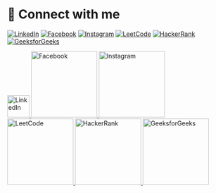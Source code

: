 # 🔗 Connect with me

[![LinkedIn](https://img.shields.io/badge/LinkedIn-blue?style=flat-square&logo=linkedin&logoColor=white)](https://www.linkedin.com/in/java-abhijeet/)
[![Facebook](https://img.shields.io/badge/Facebook-blue?style=flat-square&logo=facebook&logoColor=white)](https://www.facebook.com/profile.php?id=100035690567591)
[![Instagram](https://img.shields.io/badge/Instagram-E4405F?style=flat-square&logo=instagram&logoColor=white)](https://www.instagram.com/abhijeet2532002/)
[![LeetCode](https://img.shields.io/badge/LeetCode-FFA116?style=flat-square&logo=leetcode&logoColor=black)](https://leetcode.com/u/abhijeetkumar2532002/)
[![HackerRank](https://img.shields.io/badge/HackerRank-2EC866?style=flat-square&logo=hackerrank&logoColor=white)](https://www.hackerrank.com/profile/abhijeetkumar251)
[![GeeksforGeeks](https://img.shields.io/badge/GeeksforGeeks-0F9D58?style=flat-square&logo=geeksforgeeks&logoColor=white)](https://www.geeksforgeeks.org/user/abhijeetkumar2532002/)


<p align="left">
  <a href="https://www.linkedin.com/in/yourprofile">
    <img src="https://itcnet.gr/wp-content/uploads/2020/09/Linkedin-logo-on-transparent-Background-PNG-.png" alt="LinkedIn" width="50"/>
  </a>
  <a href="https://www.facebook.com/yourprofile">
    <img src="https://img.shields.io/badge/Facebook-blue?style=flat-square&logo=facebook&logoColor=white" alt="Facebook" width="150"/>
  </a>
  <a href="https://www.instagram.com/yourhandle">
    <img src="https://img.shields.io/badge/Instagram-E4405F?style=flat-square&logo=instagram&logoColor=white" alt="Instagram" width="150"/>
  </a>
  <a href="https://leetcode.com/yourprofile">
    <img src="https://img.shields.io/badge/LeetCode-FFA116?style=flat-square&logo=leetcode&logoColor=black" alt="LeetCode" width="150"/>
  </a>
  <a href="https://www.hackerrank.com/yourprofile">
    <img src="https://img.shields.io/badge/HackerRank-2EC866?style=flat-square&logo=hackerrank&logoColor=white" alt="HackerRank" width="150"/>
  </a>
  <a href="https://www.geeksforgeeks.org/yourprofile">
    <img src="https://img.shields.io/badge/GeeksforGeeks-0F9D58?style=flat-square&logo=geeksforgeeks&logoColor=white" alt="GeeksforGeeks" width="150"/>
  </a>
</p>
